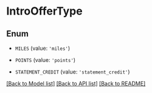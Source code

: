 # IntroOfferType


## Enum

* `MILES` (value: `'miles'`)

* `POINTS` (value: `'points'`)

* `STATEMENT_CREDIT` (value: `'statement_credit'`)

[[Back to Model list]](../README.md#documentation-for-models) [[Back to API list]](../README.md#documentation-for-api-endpoints) [[Back to README]](../README.md)


